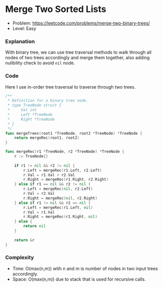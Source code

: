 # Merge Two Sorted Lists

- Problem: https://leetcode.com/problems/merge-two-binary-trees/
- Level: Easy

### Explanation

With binary tree, we can use tree traversal methods to walk through all nodes of two trees accordingly and merge them together, also adding nulibility check to avoid `nil` node.

### Code

Here I use in-order tree traversal to traverse through two trees.

```go
/**
 * Definition for a binary tree node.
 * type TreeNode struct {
 *     Val int
 *     Left *TreeNode
 *     Right *TreeNode
 * }
 */
func mergeTrees(root1 *TreeNode, root2 *TreeNode) *TreeNode {
    return mergeRec(root1, root2)
}

func mergeRec(r1 *TreeNode, r2 *TreeNode) *TreeNode {
    r := TreeNode{}
    
    if r1 != nil && r2 != nil {
        r.Left = mergeRec(r1.Left, r2.Left)
        r.Val = r1.Val + r2.Val
        r.Right = mergeRec(r1.Right, r2.Right)
    } else if r1 == nil && r2 != nil {
        r.Left = mergeRec(nil, r2.Left)
        r.Val = r2.Val
        r.Right = mergeRec(nil, r2.Right)
    } else if r1 != nil && r2 == nil {
        r.Left = mergeRec(r1.Left, nil)
        r.Val = r1.Val
        r.Right = mergeRec(r1.Right, nil)
    } else {
        return nil
    }
    
    return &r
}
```

### Complexity

- Time: O(max(n,m)) with n and m is number of nodes in two input trees accordingly.
- Space: O(max(n,m)) due to stack that is used for recursive calls.
